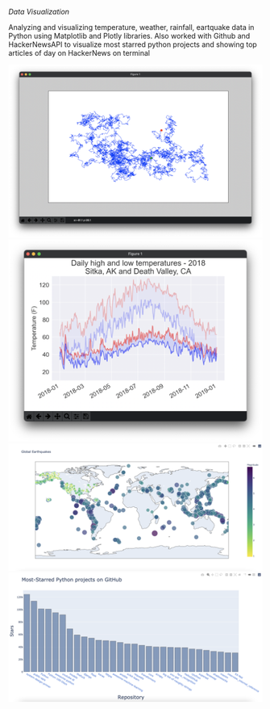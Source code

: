 _Data Visualization_
<p>Analyzing and visualizing temperature, weather, rainfall, eartquake data in Python using Matplotlib and Plotly libraries.
Also worked with Github and HackerNewsAPI to visualize most starred python projects and showing top articles of day on HackerNews on terminal</p>

<img src="/images/Random Walk.png">
<img src="/images/Temperature Comparison.png">
<img src="/images/Last Month Earthquakes.png">
<img src="/images/Most Starred Python Projects.png">
